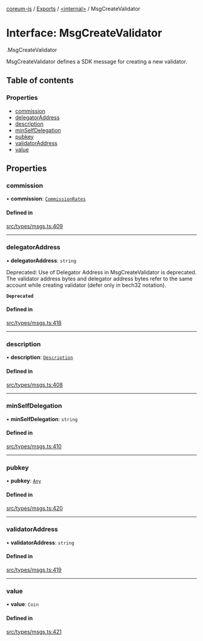 [coreum-js](../README.md) / [Exports](../modules.md) / [<internal\>](../modules/internal_.md) / MsgCreateValidator

# Interface: MsgCreateValidator

[<internal>](../modules/internal_.md).MsgCreateValidator

MsgCreateValidator defines a SDK message for creating a new validator.

## Table of contents

### Properties

- [commission](internal_.MsgCreateValidator.md#commission)
- [delegatorAddress](internal_.MsgCreateValidator.md#delegatoraddress)
- [description](internal_.MsgCreateValidator.md#description)
- [minSelfDelegation](internal_.MsgCreateValidator.md#minselfdelegation)
- [pubkey](internal_.MsgCreateValidator.md#pubkey)
- [validatorAddress](internal_.MsgCreateValidator.md#validatoraddress)
- [value](internal_.MsgCreateValidator.md#value)

## Properties

### commission

• **commission**: [`CommissionRates`](../modules/internal_.md#commissionrates)

#### Defined in

[src/types/msgs.ts:409](https://github.com/PulsaraIO/coreum-js/blob/64a1208/src/types/msgs.ts#L409)

___

### delegatorAddress

• **delegatorAddress**: `string`

Deprecated: Use of Delegator Address in MsgCreateValidator is deprecated.
The validator address bytes and delegator address bytes refer to the same account while creating validator (defer
only in bech32 notation).

**`Deprecated`**

#### Defined in

[src/types/msgs.ts:418](https://github.com/PulsaraIO/coreum-js/blob/64a1208/src/types/msgs.ts#L418)

___

### description

• **description**: [`Description`](../modules/internal_.md#description)

#### Defined in

[src/types/msgs.ts:408](https://github.com/PulsaraIO/coreum-js/blob/64a1208/src/types/msgs.ts#L408)

___

### minSelfDelegation

• **minSelfDelegation**: `string`

#### Defined in

[src/types/msgs.ts:410](https://github.com/PulsaraIO/coreum-js/blob/64a1208/src/types/msgs.ts#L410)

___

### pubkey

• **pubkey**: [`Any`](../modules/internal_.md#any)

#### Defined in

[src/types/msgs.ts:420](https://github.com/PulsaraIO/coreum-js/blob/64a1208/src/types/msgs.ts#L420)

___

### validatorAddress

• **validatorAddress**: `string`

#### Defined in

[src/types/msgs.ts:419](https://github.com/PulsaraIO/coreum-js/blob/64a1208/src/types/msgs.ts#L419)

___

### value

• **value**: `Coin`

#### Defined in

[src/types/msgs.ts:421](https://github.com/PulsaraIO/coreum-js/blob/64a1208/src/types/msgs.ts#L421)
